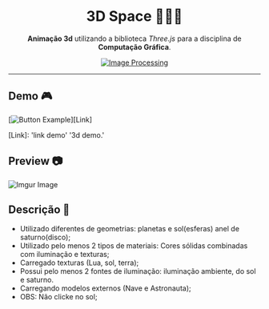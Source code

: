 <div align="center">

# 3D Space 🧑🏽‍🚀
 **Animação 3d** utilizando a biblioteca *Three.js* para a disciplina de **Computação Gráfica**.

[![Image Processing](https://img.shields.io/badge/3D-Demo-red.svg?logo=nintendo3ds&logoColor=f5f5f5&style=for-the-badge)]()

</div>

---

## Demo 🎮

[![Button Example]][Link]

[Link]: 'link demo' '3d demo.'

[Button Example]: https://img.shields.io/badge/demo-red?style=for-the-badge

## Preview 📷

![Imgur Image](https://imgur.com/a/nmW1MJN.png)

## Descrição 📄
- Utilizado diferentes de geometrias: planetas e sol(esferas) anel de saturno(disco);
- Utilizado pelo menos 2 tipos de materiais: Cores sólidas combinadas com iluminação e texturas;
- Carregado texturas (Lua, sol, terra);
- Possui pelo menos 2 fontes de iluminação: iluminação ambiente, do sol e saturno.
- Carregando modelos externos (Nave e Astronauta);
- OBS: Não clicke no sol;
#
